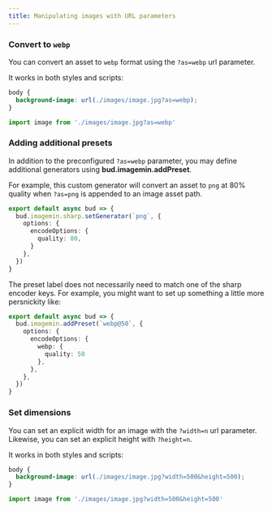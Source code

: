 ```yaml
---
title: Manipulating images with URL parameters
---
```


### Convert to `webp`

You can convert an asset to `webp` format using the `?as=webp` url parameter.

It works in both styles and scripts:

```css title="app.css"
body {
  background-image: url(./images/image.jpg?as=webp);
}
```

```typescript title="app.js"
import image from './images/image.jpg?as=webp'
```

### Adding additional presets

In addition to the preconfigured `?as=webp` parameter, you may define additional generators using **bud.imagemin.addPreset**.

For example, this custom generator will convert an asset to `png` at 80% quality when `?as=png` is appended to an image asset path.

```typescript title="bud.config.mjs"
export default async bud => {
  bud.imagemin.sharp.setGenerator(`png`, {
    options: {
      encodeOptions: {
        quality: 80,
      }
    },
  })
}
```

The preset label does not necessarily need to match one of the sharp encoder keys. For example, you might want to set up something a little more
persnickity like:

```typescript title="bud.config.mjs"
export default async bud => {
  bud.imagemin.addPreset(`webp@50`, {
    options: {
      encodeOptions: {
        webp: {
          quality: 50
        },
      },
    },
  })
}
```

### Set dimensions

You can set an explicit width for an image with the `?width=n` url parameter. Likewise, you can set an explicit height with `?height=n`.

It works in both styles and scripts:

```css title="app.css"
body {
  background-image: url(./images/image.jpg?width=500&height=500);
}
```

```typescript title="app.js"
import image from './images/image.jpg?width=500&height=500'
```

